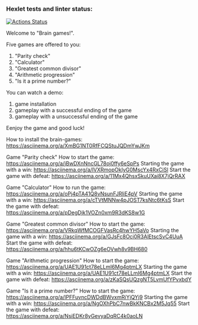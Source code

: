 ### Hexlet tests and linter status:
[![Actions Status](https://github.com/serVmik/python-project-49/workflows/hexlet-check/badge.svg)](https://github.com/serVmik/python-project-49/actions)

Welcome to "Brain games!".

Five games are offered to you:
1) "Parity check"
2) "Calculator"
3) "Greatest common divisor"
4) "Arithmetic progression"
5) "Is it a prime number?"

You can watch a demo:
1) game installation
2) gameplay with a successful ending of the game
3) gameplay with a unsuccessful ending of the game

Eenjoy the game and good luck!

How to install the brain-games: https://asciinema.org/a/XmBG1NT0RfFCQStuJQDmYwJKm

Game "Parity check"
How to start the game: https://asciinema.org/a/jBwDXnNncGL78oj0ffy6eSpPs
Starting the game with a win: https://asciinema.org/a/lVXRmopOkIyG0MscYx4RxCiSl
Start the game with defeat: https://asciinema.org/a/11Mx4QhsxSkuUXai8X7jQrRAX

Game "Calculator"
How to run the game: https://asciinema.org/a/oPj4pTA41Q8vNsunFJRliE4pV
Starting the game with a win: https://asciinema.org/a/cTVtMNNw4pJOST7ksNtc6tKsS
Start the game with defeat: https://asciinema.org/a/pDegDjk1VOZn0xm9R3dKS8w1G

Game "Greatest common divisor"
How to start the game: https://asciinema.org/a/VRkqWfMCOGFVasRc4hwYH5aVo
Starting the game with a win: https://asciinema.org/a/GJsFc8Oci0R3AlEtscSvC4UuA
Start the game with defeat: https://asciinema.org/a/hhu6tKCwOZg6eOVwh8v9BH680

Game "Arithmetic progression"
How to start the game: https://asciinema.org/a/UAE1U91ct78eLLmI6Mg4ptmLX
Starting the game with a win: https://asciinema.org/a/UAE1U91ct78eLLmI6Mg4ptmLX
Start the game with defeat: https://asciinema.org/a/zKaSQsUQzgNT5LvmUfYPvxbdY

Game "Is it a prime number?"
How to start the game: https://asciinema.org/a/lPFFuvncDWDdBWvxmRiYjQYj9
Starting the game with a win: https://asciinema.org/a/NgOXhPbC7nwBkKNCBx2M5Jq55
Start the game with defeat: https://asciinema.org/a/NsiEDKr8yGevyaDqRC4k0aoLN

